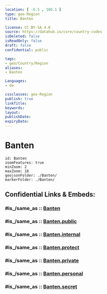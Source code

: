```yaml
---
location: [ -6.5 , 106.1 ] 
type: geo-Region
title: Banten

license: CC BY-SA 4.0
source: https://datahub.io/core/country-codes
isDeleted: false
isReadOnly: false
draft: false
confidential: public

tags:
- geo/Country/Region
aliases:
- Banten

Languages:
- de

cssclasses: geo-Region
publish: true
linkTitle: 
keywords: 
layout: 
publishDate: 
expiryDate: 
---
```


# Banten

```leaflet
id: Banten
zoomFeatures: true 
minZoom: 2 
maxZoom: 18
geojsonFolder: ./Banten/
markerFolder: ./Banten/
```


## Confidential Links & Embeds: 

### #is_/same_as :: [Banten](/_Standards/Earth/Continent/Asia/Asia~South~East/Malay_Archipelago/Indonesia/provinces~Indonesia/Banten.md) 

### #is_/same_as :: [Banten.public](/_public/Earth/Continent/Asia/Asia~South~East/Malay_Archipelago/Indonesia/provinces~Indonesia/Banten.public.md) 

### #is_/same_as :: [Banten.internal](/_internal/Earth/Continent/Asia/Asia~South~East/Malay_Archipelago/Indonesia/provinces~Indonesia/Banten.internal.md) 

### #is_/same_as :: [Banten.protect](/_protect/Earth/Continent/Asia/Asia~South~East/Malay_Archipelago/Indonesia/provinces~Indonesia/Banten.protect.md) 

### #is_/same_as :: [Banten.private](/_private/Earth/Continent/Asia/Asia~South~East/Malay_Archipelago/Indonesia/provinces~Indonesia/Banten.private.md) 

### #is_/same_as :: [Banten.personal](/_personal/Earth/Continent/Asia/Asia~South~East/Malay_Archipelago/Indonesia/provinces~Indonesia/Banten.personal.md) 

### #is_/same_as :: [Banten.secret](/_secret/Earth/Continent/Asia/Asia~South~East/Malay_Archipelago/Indonesia/provinces~Indonesia/Banten.secret.md)

